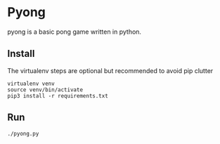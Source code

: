 # Pyong

pyong is a basic pong game written in python.

## Install

The virtualenv steps are optional but recommended to avoid pip clutter
```
virtualenv venv
source venv/bin/activate
pip3 install -r requirements.txt
```

## Run

```
./pyong.py
```
